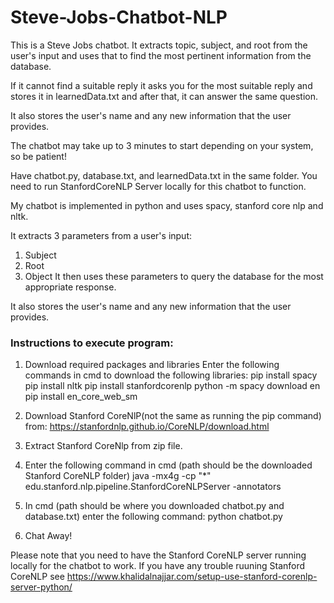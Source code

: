 # Steve-Jobs-Chatbot-NLP
This is a Steve Jobs chatbot. It extracts topic, subject, and root from the user's input and uses that to find the most pertinent information from the database.

If it cannot find a suitable reply it asks you for the most suitable reply and stores it in learnedData.txt and after that, it can answer the same question.

It also stores the user's name and any new information that the user provides.

The chatbot may take up to 3 minutes to start depending on your system, so be patient!

Have chatbot.py, database.txt, and learnedData.txt in the same folder.
You need to run StanfordCoreNLP Server locally for this chatbot to function.

My chatbot is implemented in python and uses spacy, stanford core nlp and nltk.

It extracts 3 parameters from a user's input:
1. Subject
2. Root
3. Object
It then uses these parameters to query the database for the most appropriate response.

It also stores the user's name and any new information that the user provides.

### Instructions to execute program:

1. Download required packages and libraries
	Enter the following commands in cmd to download the following libraries:
	pip install spacy
	pip install nltk
	pip install stanfordcorenlp
	python -m spacy download en
	pip install en_core_web_sm

2. Download Stanford CoreNlP(not the same as running the pip command) from: https://stanfordnlp.github.io/CoreNLP/download.html

3. Extract Stanford CoreNlp from zip file.

4. Enter the following command in cmd (path should be the downloaded Stanford CoreNLP folder)
	java -mx4g -cp "*" edu.stanford.nlp.pipeline.StanfordCoreNLPServer -annotators

5. In cmd (path should be where you downloaded chatbot.py and database.txt) enter the following command:
	python chatbot.py

6. Chat Away!	

Please note that you need to have the Stanford CoreNLP server running locally for the chatbot to work.
If you have any trouble ruuning Stanford CoreNLP see https://www.khalidalnajjar.com/setup-use-stanford-corenlp-server-python/

